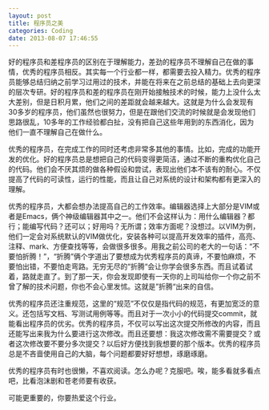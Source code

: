 ```yaml
---
layout: post
title: 程序员之美
categories: Coding
date: 2013-08-07 17:46:55
---
```


好的程序员和差程序员的区别在于理解能力，差劲的程序员不理解自己在做的事情，优秀的程序员相反。其实每一个行业都一样，都需要去投入精力。优秀的程序员能够总结归纳之前学习过用过的技术，并能在将来在之前总结的基础上去向更深的层次专研。好的程序员和差的程序员在刚开始接触技术的时候，能力上没什么太大差别，但是日积月累，他们之间的差距就会越来越大。这就是为什么会发现有30多岁的程序员，他们虽然也很努力，但是在跟他们交流的时候就是会发现他们思路很乱，10多年的工作经验都白扯，没有把自己这些年用到的东西消化，因为他们一直不理解自己在做什么。

优秀的程序员，在完成工作的同时还考虑非常多其他的事情。比如，完成的功能开发的优化。好的程序员总是想把自己的代码变得更简洁，通过不断的重构优化自己的代码。他们会不厌其烦的做各种假设和尝试，表现出他们本不该有的耐心。不仅提高了代码的可读性，运行的性能，而且让自己对系统的设计和架构都有更深入的理解。

优秀的程序员，大都会想办法提高自己的工作效率。编辑器选择上大部分是VIM或者是Emacs，俩个神级编辑器其中之一。他们不会这样认为：用什么编辑器？都行；能编写代码？还可以；好用吗？无所谓；效率方面呢？没想过。以VIM为例，他们一定会对系统默认的VIM做优化，安装各种可以提高开发效率的插件，高亮、注释、mark、方便查找等等，会做很多很多。用我之前公司的老大的一句话：“不要怕折腾！”，“折腾”俩个字道出了要想成为优秀程序员的真谛，不要怕麻烦，不要怕出错，不要怕走弯路。无穷无尽的“折腾“会让你学会很多东西。而且试着试着，路就走直了。到了那一天，你会发现即使有一天你的上司叫给你一个你之前不曾了解的技术问题，你也不会心里发怵。这就是”折腾“出来的自信。

优秀的程序员还注重规范，这里的“规范”不仅仅是指代码的规范，有更加宽泛的意义。还包括写文档、写测试用例等等。而且对于一次小小的代码提交commit，就能看出程序员的优劣。优秀的程序员，不仅可以写出这次提交所修改的内容，而且还能写出来我为什么要进行这次修改。而且还要想：我这次修改需不需要提交？或者这次修改要不要分多次提交？以后好方便找到我想要的那个版本。优秀的程序员总是不吝啬使用自己的大脑，每个问题都要好好想想，琢磨琢磨。

优秀的程序员有时也很懒，不喜欢阅读。怎么办呢？克服吧。唉，能多看就多看点吧，比看泡沫剧和苍老师要有收获。

可能更重要的，你要热爱这个行业。
